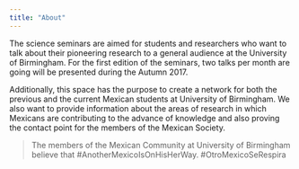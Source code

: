 ```yaml
---
title: "About"
---
```


The science seminars are aimed for students and researchers who want to talk
about their pioneering research to a general audience at the University of Birmingham.
For the first edition of the seminars, two talks per month are going will be
presented during the Autumn 2017.

Additionally, this space has the purpose to create a network for both the
previous and the current Mexican students at University of Birmingham.
We also want to provide information about the areas of research in which
Mexicans are contributing to the advance of knowledge and also proving
the contact point for the members of the Mexican Society.

> The members of the Mexican Community at University of Birmingham believe
that #AnotherMexicoIsOnHisHerWay. #OtroMexicoSeRespira
